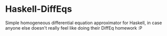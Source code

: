 # Haskell-DiffEqs
Simple homogeneous differential equation approximator for Haskell, in case anyone else doesn't really feel like doing their DiffEq homework :P
